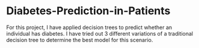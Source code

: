 # Diabetes-Prediction-in-Patients
For this project, I have applied decision trees to predict whether an individual has diabetes. I have tried out 3 different variations of a traditional decision tree to determine the best  model for this scenario.
